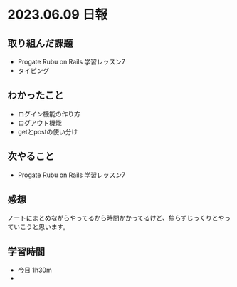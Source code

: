 # 2023.06.09 日報

## 取り組んだ課題
- Progate Rubu on Rails 学習レッスン7
- タイピング

## わかったこと
- ログイン機能の作り方
- ログアウト機能
- getとpostの使い分け

## 次やること
- Progate Rubu on Rails 学習レッスン7

## 感想
ノートにまとめながらやってるから時間かかってるけど、焦らずじっくりとやっていこうと思います。

## 学習時間
- 今日 1h30m
- 
